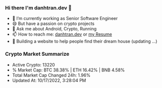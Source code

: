 ### Hi there I'm danhtran.dev 👋

- 🔭 I’m currently working as Senior Software Engineer
- 😄 But have a passion on crypto projects
- 💬 Ask me about Android, Crypto, Running 
- 📫 How to reach me: <a href="https://danhtran.dev" target="_blank">danhtran.dev</a> or <a href="Developer-Resume.pdf" target="_blank">my Resume</a>
- 🌱 Building a website to help people find their dream house (updating ...)

### Crypto Market Summarize
- Active Crypto: 13220
- % Market Cap: BTC 38.38% | ETH 16.42% | BNB 4.58%
- Total Market Cap Changed 24h: 1.96%
- Updated At: 10/17/2022, 3:28:04 PM
